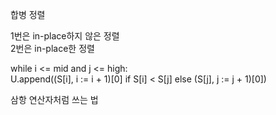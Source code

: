 합병 정렬

1번은 in-place하지 않은 정렬</br>
2번은 in-place한 정렬</br>

while i <= mid and j <= high:</br>
    U.append((S[i], i := i + 1)[0] if S[i] < S[j] else (S[j], j := j + 1)[0])</br>

삼항 연산자처럼 쓰는 법

